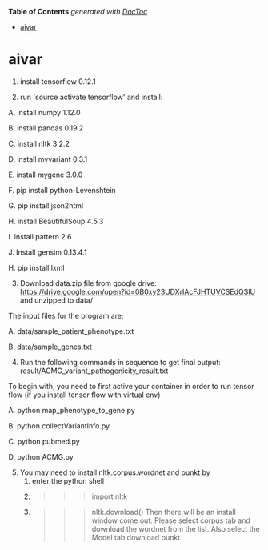 <!-- START doctoc generated TOC please keep comment here to allow auto update -->
<!-- DON'T EDIT THIS SECTION, INSTEAD RE-RUN doctoc TO UPDATE -->
**Table of Contents**  *generated with [DocToc](https://github.com/thlorenz/doctoc)*

- [aivar](#aivar)

<!-- END doctoc generated TOC please keep comment here to allow auto update -->

# aivar

1. install tensorflow 0.12.1


2. run 'source activate tensorflow' and install:

A. install numpy 1.12.0

B. install pandas 0.19.2

C. install nltk 3.2.2

D. install myvariant 0.3.1

E. install mygene 3.0.0

F. pip install python-Levenshtein

G. pip install json2html

H. install BeautifulSoup 4.5.3

I. install pattern 2.6

J. Install gensim 0.13.4.1

H. pip install lxml

3. Download data.zip file from google drive: https://drive.google.com/open?id=0B0xy23UDXrIAcFJHTUVCSEdQSlU and unzipped to data/

The input files for the program are:

A. data/sample_patient_phenotype.txt

B. data/sample_genes.txt


4. Run the following commands in sequence to get final output: result/ACMG_variant_pathogenicity_result.txt

To begin with, you need to first active your container in order to run tensor flow (if you install tensor flow with virtual env)

A. python map_phenotype_to_gene.py

B. python collectVariantInfo.py

C. python pubmed.py

D. python ACMG.py


5. You may need to install nltk.corpus.wordnet and punkt by
   1) enter the python shell
   2) >>> import nltk
   3) >>> nltk.download()
   Then there will be an install window come out. Please select corpus tab and download the wordnet from the list. Also select the Model tab download punkt

